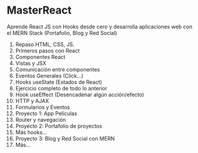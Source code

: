 # MasterReact
Aprende React JS con Hooks desde cero y desarrolla aplicaciones web con el MERN Stack (Portafolio, Blog y Red Social)

1. Repaso HTML, CSS, JS.
2. Primeros pasos con React
3. Componentes React
4. Vistas y JSX
5. Comunicación entre componentes
6. Eventos Generales (Click...)
7. Hooks useState (Estados de React)
8. Ejercicio completo de todo lo anterior
9. Hook useEffect (Desencadenar algún acción/efecto)
10. HTTP y AJAX
11. Formularios y Eventos
12. Proyecto 1: App Películas
13. Router y navegación
14. Proyecto 2: Portafolio de proyectos
15. Más hooks...
16. Proyecto 3: Blog y Red Social con MERN
17. Más...
